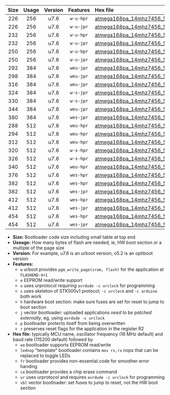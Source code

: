 |Size|Usage|Version|Features|Hex file|
|:-:|:-:|:-:|:-:|:--|
|226|256|u7.6|`w-u-hpr`|[atmega168pa_14mhz7456_57600bps_ur.hex](https://raw.githubusercontent.com/stefanrueger/urboot/main/atmega168pa_14mhz7456_57600bps_ur.hex)|
|226|256|u7.6|`w-u-jpr`|[atmega168pa_14mhz7456_57600bps_ur_vbl.hex](https://raw.githubusercontent.com/stefanrueger/urboot/main/atmega168pa_14mhz7456_57600bps_ur_vbl.hex)|
|232|256|u7.6|`w-u-hpr`|[atmega168pa_14mhz7456_57600bps_lednop_ur.hex](https://raw.githubusercontent.com/stefanrueger/urboot/main/atmega168pa_14mhz7456_57600bps_lednop_ur.hex)|
|232|256|u7.6|`w-u-jpr`|[atmega168pa_14mhz7456_57600bps_lednop_ur_vbl.hex](https://raw.githubusercontent.com/stefanrueger/urboot/main/atmega168pa_14mhz7456_57600bps_lednop_ur_vbl.hex)|
|250|256|u7.6|`w-u-hpr`|[atmega168pa_14mhz7456_57600bps_lednop_fr_ur.hex](https://raw.githubusercontent.com/stefanrueger/urboot/main/atmega168pa_14mhz7456_57600bps_lednop_fr_ur.hex)|
|250|256|u7.6|`w-u-jpr`|[atmega168pa_14mhz7456_57600bps_lednop_fr_ur_vbl.hex](https://raw.githubusercontent.com/stefanrueger/urboot/main/atmega168pa_14mhz7456_57600bps_lednop_fr_ur_vbl.hex)|
|292|384|u7.6|`weu-jpr`|[atmega168pa_14mhz7456_57600bps_ee_ur_vbl.hex](https://raw.githubusercontent.com/stefanrueger/urboot/main/atmega168pa_14mhz7456_57600bps_ee_ur_vbl.hex)|
|298|384|u7.6|`weu-jpr`|[atmega168pa_14mhz7456_57600bps_ee_lednop_ur_vbl.hex](https://raw.githubusercontent.com/stefanrueger/urboot/main/atmega168pa_14mhz7456_57600bps_ee_lednop_ur_vbl.hex)|
|316|384|u7.6|`weu-jpr`|[atmega168pa_14mhz7456_57600bps_ee_lednop_fr_ur_vbl.hex](https://raw.githubusercontent.com/stefanrueger/urboot/main/atmega168pa_14mhz7456_57600bps_ee_lednop_fr_ur_vbl.hex)|
|324|384|u7.6|`w-s-jpr`|[atmega168pa_14mhz7456_57600bps_vbl.hex](https://raw.githubusercontent.com/stefanrueger/urboot/main/atmega168pa_14mhz7456_57600bps_vbl.hex)|
|330|384|u7.6|`w-s-jpr`|[atmega168pa_14mhz7456_57600bps_lednop_vbl.hex](https://raw.githubusercontent.com/stefanrueger/urboot/main/atmega168pa_14mhz7456_57600bps_lednop_vbl.hex)|
|344|384|u7.6|`weu-jpr`|[atmega168pa_14mhz7456_57600bps_ee_lednop_fr_ce_ur_vbl.hex](https://raw.githubusercontent.com/stefanrueger/urboot/main/atmega168pa_14mhz7456_57600bps_ee_lednop_fr_ce_ur_vbl.hex)|
|380|384|u7.6|`wes-jpr`|[atmega168pa_14mhz7456_57600bps_ee_vbl.hex](https://raw.githubusercontent.com/stefanrueger/urboot/main/atmega168pa_14mhz7456_57600bps_ee_vbl.hex)|
|288|512|u7.6|`weu-hpr`|[atmega168pa_14mhz7456_57600bps_ee_ur.hex](https://raw.githubusercontent.com/stefanrueger/urboot/main/atmega168pa_14mhz7456_57600bps_ee_ur.hex)|
|294|512|u7.6|`weu-hpr`|[atmega168pa_14mhz7456_57600bps_ee_lednop_ur.hex](https://raw.githubusercontent.com/stefanrueger/urboot/main/atmega168pa_14mhz7456_57600bps_ee_lednop_ur.hex)|
|312|512|u7.6|`weu-hpr`|[atmega168pa_14mhz7456_57600bps_ee_lednop_fr_ur.hex](https://raw.githubusercontent.com/stefanrueger/urboot/main/atmega168pa_14mhz7456_57600bps_ee_lednop_fr_ur.hex)|
|320|512|u7.6|`w-s-hpr`|[atmega168pa_14mhz7456_57600bps.hex](https://raw.githubusercontent.com/stefanrueger/urboot/main/atmega168pa_14mhz7456_57600bps.hex)|
|326|512|u7.6|`w-s-hpr`|[atmega168pa_14mhz7456_57600bps_lednop.hex](https://raw.githubusercontent.com/stefanrueger/urboot/main/atmega168pa_14mhz7456_57600bps_lednop.hex)|
|340|512|u7.6|`weu-hpr`|[atmega168pa_14mhz7456_57600bps_ee_lednop_fr_ce_ur.hex](https://raw.githubusercontent.com/stefanrueger/urboot/main/atmega168pa_14mhz7456_57600bps_ee_lednop_fr_ce_ur.hex)|
|376|512|u7.6|`wes-hpr`|[atmega168pa_14mhz7456_57600bps_ee.hex](https://raw.githubusercontent.com/stefanrueger/urboot/main/atmega168pa_14mhz7456_57600bps_ee.hex)|
|382|512|u7.6|`wes-hpr`|[atmega168pa_14mhz7456_57600bps_ee_lednop.hex](https://raw.githubusercontent.com/stefanrueger/urboot/main/atmega168pa_14mhz7456_57600bps_ee_lednop.hex)|
|382|512|u7.6|`wes-jpr`|[atmega168pa_14mhz7456_57600bps_ee_lednop_vbl.hex](https://raw.githubusercontent.com/stefanrueger/urboot/main/atmega168pa_14mhz7456_57600bps_ee_lednop_vbl.hex)|
|412|512|u7.6|`wes-hpr`|[atmega168pa_14mhz7456_57600bps_ee_lednop_fr.hex](https://raw.githubusercontent.com/stefanrueger/urboot/main/atmega168pa_14mhz7456_57600bps_ee_lednop_fr.hex)|
|412|512|u7.6|`wes-jpr`|[atmega168pa_14mhz7456_57600bps_ee_lednop_fr_vbl.hex](https://raw.githubusercontent.com/stefanrueger/urboot/main/atmega168pa_14mhz7456_57600bps_ee_lednop_fr_vbl.hex)|
|454|512|u7.6|`wes-hpr`|[atmega168pa_14mhz7456_57600bps_ee_lednop_fr_ce.hex](https://raw.githubusercontent.com/stefanrueger/urboot/main/atmega168pa_14mhz7456_57600bps_ee_lednop_fr_ce.hex)|
|454|512|u7.6|`wes-jpr`|[atmega168pa_14mhz7456_57600bps_ee_lednop_fr_ce_vbl.hex](https://raw.githubusercontent.com/stefanrueger/urboot/main/atmega168pa_14mhz7456_57600bps_ee_lednop_fr_ce_vbl.hex)|

- **Size:** Bootloader code size including small table at top end
- **Useage:** How many bytes of flash are needed, ie, HW boot section or a multiple of the page size
- **Version:** For example, u7.6 is an urboot version, o5.2 is an optiboot version
- **Features:**
  + `w` urboot provides `pgm_write_page(sram, flash)` for the application at `FLASHEND-4+1`
  + `e` EEPROM read/write support
  + `u` uses urprotocol requiring `avrdude -c urclock` for programming
  + `s` uses skeleton of STK500v1 protocol; `-c urclock` and `-c arduino` both work
  + `h` hardware boot section: make sure fuses are set for reset to jump to boot section
  + `j` vector bootloader: uploaded applications *need to be patched externally*, eg, using `avrdude -c urclock`
  + `p` bootloader protects itself from being overwritten
  + `r` preserves reset flags for the application in the register R2
- **Hex file:** typically MCU name, oscillator frequency (16 MHz default) and baud rate (115200 default) followed by
  + `ee` bootloader supports EEPROM read/write
  + `lednop` "template" bootloader contains `mov rx,rx` nops that can be replaced to toggle LEDs
  + `fr` bootloader provides non-essential code for smoother error handing
  + `ce` bootloader provides a chip erase command
  + `ur` uses urprotocol and requires `avrdude -c urclock` for programming
  + `vbl` vector bootloader: set fuses to jump to reset, not the HW boot section
